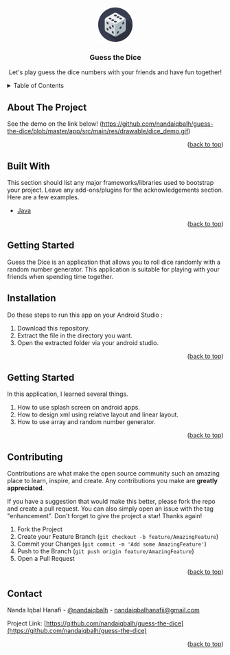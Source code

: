 <div id="top"></div>
<!-- PROJECT LOGO -->
<br />
<div align="center">
  <a href="https://github.com/nandaiqbalh/guess-the-dice">
    <img src="app/src/main/res/drawable/logo.png" alt="Logo" width="80" height="80">
  </a>

  <h3 align="center">Guess the Dice</h3>

  <p align="center">
    Let's play guess the dice numbers with your friends and have fun together!
    <br />
  </p>
</div>

<!-- TABLE OF CONTENTS -->
<details>
  <summary>Table of Contents</summary>
  <ol>
    <li>
      <a href="#about-the-project">About The Project</a>
      <ul>
        <li><a href="#built-with">Built With</a></li>
      </ul>
    </li>
    <li>
      <a href="#getting-started">Getting Started</a>
    </li>
        <li>
      <a href="#what-i-learned">What I learned</a>
    </li>
    <li>
      <a href="#installation">Installation</a></li>
    </li>
    <li>
      <a href="#contributing">Contributing</a>
  </li>
    <li>
      <a href="#contact">Contact</a>
  </li>
  </ol>
</details>


<!-- ABOUT THE PROJECT -->
## About The Project

See the demo on the link below!
(https://github.com/nandaiqbalh/guess-the-dice/blob/master/app/src/main/res/drawable/dice_demo.gif)

<p align="right">(<a href="#top">back to top</a>)</p>



## Built With

This section should list any major frameworks/libraries used to bootstrap your project. Leave any add-ons/plugins for the acknowledgements section. Here are a few examples.

* [Java](https://www.java.com/en/)


<p align="right">(<a href="#top">back to top</a>)</p>


<!-- GETTING STARTED -->
## Getting Started

Guess the Dice is an application that allows you to roll dice randomly with a random number generator. This application is suitable for playing with your friends when spending time together.

## Installation
Do these steps to run this app on your Android Studio :
1. Download this repository.
2. Extract the file in the directory you want.
3. Open the extracted folder via your android studio.

<p align="right">(<a href="#top">back to top</a>)</p>

## Getting Started

In this application, I learned several things.
1. How to use splash screen on android apps.
2. How to design xml using relative layout and linear layout.
3. How to use array and random number generator.

<p align="right">(<a href="#top">back to top</a>)</p>

<!-- CONTRIBUTING -->
## Contributing

Contributions are what make the open source community such an amazing place to learn, inspire, and create. Any contributions you make are **greatly appreciated**.

If you have a suggestion that would make this better, please fork the repo and create a pull request. You can also simply open an issue with the tag "enhancement".
Don't forget to give the project a star! Thanks again!

1. Fork the Project
2. Create your Feature Branch (`git checkout -b feature/AmazingFeature`)
3. Commit your Changes (`git commit -m 'Add some AmazingFeature'`)
4. Push to the Branch (`git push origin feature/AmazingFeature`)
5. Open a Pull Request

<p align="right">(<a href="#top">back to top</a>)</p>

<!-- CONTACT -->
## Contact

Nanda Iqbal Hanafi - [@nandaiqbalh](https://instagram.com/nandaiqbalh) - nandaiqbalhanafii@gmail.com

Project Link: [https://github.com/nandaiqbalh/guess-the-dice](https://github.com/nandaiqbalh/guess-the-dice)

<p align="right">(<a href="#top">back to top</a>)</p>
